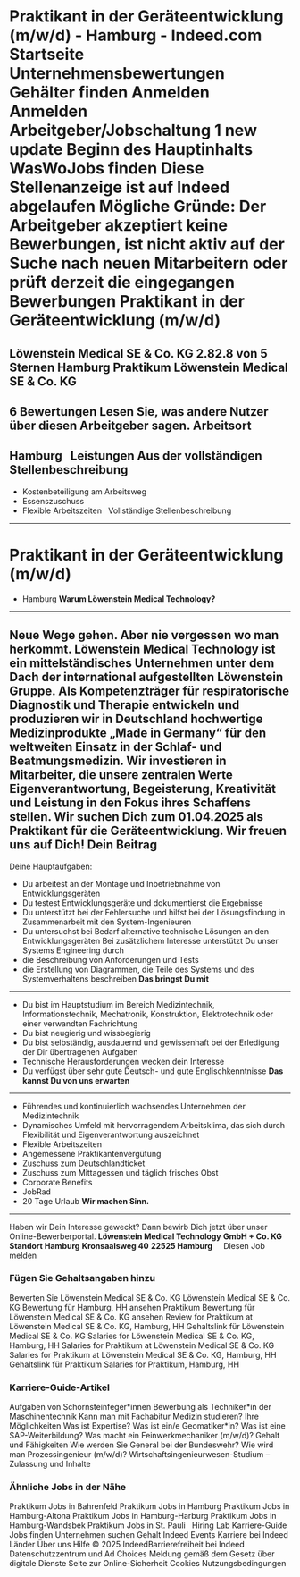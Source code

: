 Praktikant in der Geräteentwicklung (m/w/d) - Hamburg - Indeed.com
Startseite
Unternehmensbewertungen
Gehälter finden
Anmelden
Anmelden
Arbeitgeber/Jobschaltung
1 new update
Beginn des Hauptinhalts
WasWoJobs finden
Diese Stellenanzeige ist auf Indeed abgelaufen
Mögliche Gründe: Der Arbeitgeber akzeptiert keine Bewerbungen, ist nicht aktiv auf der Suche nach neuen Mitarbeitern oder prüft derzeit die eingegangen Bewerbungen
Praktikant in der Geräteentwicklung (m/w/d)
===========================================
Löwenstein Medical SE & Co. KG
2.82.8 von 5 Sternen
Hamburg
Praktikum
Löwenstein Medical SE & Co. KG
------------------------------
6 Bewertungen
Lesen Sie, was andere Nutzer über diesen Arbeitgeber sagen.
Arbeitsort
----------
Hamburg
&nbsp;
Leistungen Aus der vollständigen Stellenbeschreibung
----------------------------------------------------
* Kostenbeteiligung am Arbeitsweg
* Essenszuschuss
* Flexible Arbeitszeiten
&nbsp;
Vollständige Stellenbeschreibung
--------------------------------
**Praktikant in der Geräteentwicklung (m/w/d)**
===============================================
* Hamburg
**Warum Löwenstein Medical Technology?**
----------------------------------------
**Neue Wege gehen.** Aber nie vergessen wo man herkommt. Löwenstein Medical Technology ist ein mittelständisches Unternehmen unter dem Dach der international aufgestellten Löwenstein Gruppe. Als Kompetenzträger für respiratorische Diagnostik und Therapie entwickeln und produzieren wir in Deutschland hochwertige Medizinprodukte „Made in Germany“ für den weltweiten Einsatz in der Schlaf- und Beatmungsmedizin. Wir investieren in Mitarbeiter, die unsere zentralen Werte Eigenverantwortung, Begeisterung, Kreativität und Leistung in den Fokus ihres Schaffens stellen.
Wir suchen Dich zum 01.04.2025 als Praktikant für die Geräteentwicklung. Wir freuen uns auf Dich!
**Dein Beitrag**
----------------
Deine Hauptaufgaben:
* Du arbeitest an der Montage und Inbetriebnahme von Entwicklungsgeräten
* Du testest Entwicklungsgeräte und dokumentierst die Ergebnisse
* Du unterstützt bei der Fehlersuche und hilfst bei der Lösungsfindung in Zusammenarbeit mit den System-Ingenieuren
* Du untersuchst bei Bedarf alternative technische Lösungen an den Entwicklungsgeräten
Bei zusätzlichem Interesse unterstützt Du unser Systems Engineering durch
* die Beschreibung von Anforderungen und Tests
* die Erstellung von Diagrammen, die Teile des Systems und des Systemverhaltens beschreiben
**Das bringst Du mit**
----------------------
* Du bist im Hauptstudium im Bereich Medizintechnik, Informationstechnik, Mechatronik, Konstruktion, Elektrotechnik oder einer verwandten Fachrichtung
* Du bist neugierig und wissbegierig
* Du bist selbständig, ausdauernd und gewissenhaft bei der Erledigung der Dir übertragenen Aufgaben
* Technische Herausforderungen wecken dein Interesse
* Du verfügst über sehr gute Deutsch- und gute Englischkenntnisse
**Das kannst Du von uns erwarten**
----------------------------------
* Führendes und kontinuierlich wachsendes Unternehmen der Medizintechnik
* Dynamisches Umfeld mit hervorragendem Arbeitsklima, das sich durch Flexibilität und Eigenverantwortung auszeichnet
* Flexible Arbeitszeiten
* Angemessene Praktikantenvergütung
* Zuschuss zum Deutschlandticket
* Zuschuss zum Mittagessen und täglich frisches Obst
* Corporate Benefits
* JobRad
* 20 Tage Urlaub
**Wir machen Sinn.**
--------------------
Haben wir Dein Interesse geweckt? Dann bewirb Dich jetzt über unser Online-Bewerberportal.
**Löwenstein Medical Technology**
**GmbH + Co. KG**
**Standort Hamburg**
**Kronsaalsweg 40**
**22525 Hamburg**
&nbsp;
&nbsp;
Diesen Job melden
### Fügen Sie Gehaltsangaben hinzu
Bewerten Sie Löwenstein Medical SE & Co. KG
Löwenstein Medical SE & Co. KG Bewertung für Hamburg, HH ansehen
Praktikum Bewertung für Löwenstein Medical SE & Co. KG ansehen
Review for Praktikum at Löwenstein Medical SE & Co. KG, Hamburg, HH
Gehaltslink für Löwenstein Medical SE & Co. KG
Salaries for Löwenstein Medical SE & Co. KG, Hamburg, HH
Salaries for Praktikum at Löwenstein Medical SE & Co. KG
Salaries for Praktikum at Löwenstein Medical SE & Co. KG, Hamburg, HH
Gehaltslink für Praktikum
Salaries for Praktikum, Hamburg, HH
&nbsp;
### Karriere-Guide-Artikel
Aufgaben von Schornsteinfeger\*innen
Bewerbung als Techniker\*in der Maschinentechnik
Kann man mit Fachabitur Medizin studieren? Ihre Möglichkeiten
Was ist Expertise?
Was ist ein/e Geomatiker\*in?
Was ist eine SAP-Weiterbildung?
Was macht ein Feinwerkmechaniker (m/w/d)? Gehalt und Fähigkeiten
Wie werden Sie General bei der Bundeswehr?
Wie wird man Prozessingenieur (m/w/d)?
Wirtschaftsingenieurwesen-Studium – Zulassung und Inhalte
&nbsp;
### Ähnliche Jobs in der Nähe
Praktikum Jobs in Bahrenfeld
Praktikum Jobs in Hamburg
Praktikum Jobs in Hamburg-Altona
Praktikum Jobs in Hamburg-Harburg
Praktikum Jobs in Hamburg-Wandsbek
Praktikum Jobs in St. Pauli
&nbsp;
Hiring Lab Karriere-Guide Jobs finden Unternehmen suchen Gehalt Indeed Events Karriere bei Indeed Länder Über uns Hilfe
© 2025 IndeedBarrierefreiheit bei Indeed Datenschutzzentrum und Ad Choices Meldung gemäß dem Gesetz über digitale Dienste Seite zur Online-Sicherheit Cookies Nutzungsbedingungen